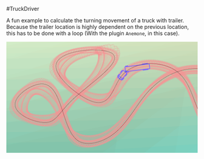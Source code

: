 #TruckDriver

A fun example to calculate the turning movement of a truck with trailer. 
Because the trailer location is highly dependent on the previous location, this has to be done with a loop (With the plugin `Anemone`, in this case).

![TruckDriverGif.gif](TruckDriverGif.gif)
